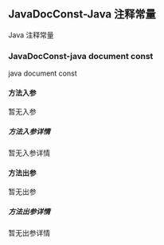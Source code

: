 ## JavaDocConst-Java 注释常量

Java 注释常量

### JavaDocConst-java document const

java document const

#### 方法入参

暂无入参

##### 方法入参详情

暂无入参详情

#### 方法出参

暂无出参

##### 方法出参详情

暂无出参详情




